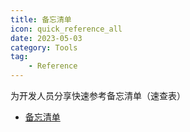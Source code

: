 ```yaml
---
title: 备忘清单
icon: quick_reference_all
date: 2023-05-03
category: Tools
tag:
    - Reference
---
```


为开发人员分享快速参考备忘清单（速查表）

- [备忘清单](https://wangchujiang.com/reference/index.html)
